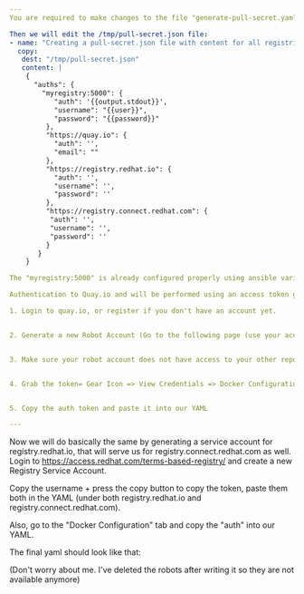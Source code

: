 ```yaml
---
You are required to make changes to the file "generate-pull-secret.yaml"

Then we will edit the /tmp/pull-secret.json file:
- name: "Creating a pull-secret.json file with content for all registries"
  copy:
   dest: "/tmp/pull-secret.json"
   content: |
    {
      "auths": {
        "myregistry:5000": {
           "auth": '{{output.stdout}}',
           "username": "{{user}}",
           "password": "{{password}}"
         },
         "https://quay.io": {
           "auth": '',
           "email": ""
         },
         "https://registry.redhat.io": {
           "auth": '',
           "username": '',
           "password": ''
         },
         "https://registry.connect.redhat.com": {
          "auth": '',
          "username": '',
          "password": ''
         }
       }
    }

The "myregistry:5000" is already configured properly using ansible variables and the output from the htpasswd decoding we did earlier.

Authentication to Quay.io and will be performed using an access token generated for a robot account with minimal privileges

1. Login to quay.io, or register if you don't have an account yet.


2. Generate a new Robot Account (Go to the following page (use your account in the path obviously) and press "Create Robot Account".


3. Make sure your robot account does not have access to your other repositories - we are going to use it for pulling porpuses only; (Gear Icon => Set Repository Permissions => Uncheck all)


4. Grab the token= Gear Icon => View Credentials => Docker Configuration


5. Copy the auth token and paste it into our YAML

---
```


Now we will do basically the same by generating a service account for registry.redhat.io, that will serve us for registry.connect.redhat.com as well.
Login to https://access.redhat.com/terms-based-registry/ and create a new Registry Service Account. 


Copy the username + press the copy button to copy the token, paste them both in the YAML (under both registry.redhat.io and registry.connect.redhat.com).


Also, go to the "Docker Configuration" tab and copy the "auth" into our YAML. 

The final yaml should look like that: 



(Don't worry about me. I've deleted the robots after writing it so they are not available anymore)
